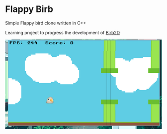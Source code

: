 # Flappy Birb
Simple Flappy bird clone written in C++

Learning project to progress the development of [Birb2D](https://github.com/Toasterbirb/Birb2D)

![Gameplay](./press/flappy_birb.gif)
